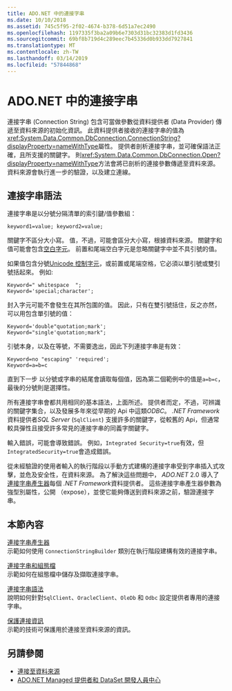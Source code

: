 ```yaml
---
title: ADO.NET 中的連接字串
ms.date: 10/10/2018
ms.assetid: 745c5f95-2f02-4674-b378-6d51a7ec2490
ms.openlocfilehash: 1197335f3ba2a09b6e7303d31bc32383d1fd3436
ms.sourcegitcommit: 69bf8b719d4c289eec7b45336d0b933dd7927841
ms.translationtype: MT
ms.contentlocale: zh-TW
ms.lasthandoff: 03/14/2019
ms.locfileid: "57844868"
---
```

# <a name="connection-strings-in-adonet"></a>ADO.NET 中的連接字串

連接字串 (Connection String) 包含可當做參數從資料提供者 (Data Provider) 傳遞至資料來源的初始化資訊。 此資料提供者接收的連接字串的值為<xref:System.Data.Common.DbConnection.ConnectionString?displayProperty=nameWithType>屬性。 提供者剖析連接字串，並可確保語法正確，且所支援的關鍵字。 則<xref:System.Data.Common.DbConnection.Open?displayProperty=nameWithType>方法會將已剖析的連接參數傳遞至資料來源。 資料來源會執行進一步的驗證，以及建立連線。

## <a name="connection-string-syntax"></a>連接字串語法

連接字串是以分號分隔清單的索引鍵/值參數組：

    keyword1=value; keyword2=value;

關鍵字不區分大小寫。 值，不過，可能會區分大小寫，根據資料來源。 關鍵字和值可能會包含[空白字元](https://en.wikipedia.org/wiki/Whitespace_character#Unicode)。 前置和尾端空白字元是忽略關鍵字中並不具引號的值。

如果值包含分號[Unicode 控制字元](https://en.wikipedia.org/wiki/Unicode_control_characters)，或前置或尾端空格，它必須以單引號或雙引號括起來。 例如: 

    Keyword=" whitespace  ";
    Keyword='special;character';

封入字元可能不會發生在其所包圍的值。 因此，只有在雙引號括住，反之亦然，可以用包含單引號的值：

    Keyword='double"quotation;mark';
    Keyword="single'quotation;mark";

引號本身，以及在等號，不需要逸出，因此下列連接字串是有效：

    Keyword=no "escaping" 'required';
    Keyword=a=b=c

直到下一步 以分號或字串的結尾會讀取每個值，因為第二個範例中的值是`a=b=c`，最後的分號則是選擇性。

所有連接字串會都共用相同的基本語法，上面所述。 提供者而定，不過，可辨識的關鍵字集合，以及發展多年來從早期的 Api 中這類*ODBC*。 *.NET Framework*資料提供者*SQL Server* (`SqlClient`) 支援許多的關鍵字，從較舊的 Api，但通常較具彈性且接受許多常見的連接字串的同義字關鍵字。

輸入錯誤，可能會導致錯誤。 例如，`Integrated Security=true`有效，但`IntegratedSecurity=true`會造成錯誤。

從未經驗證的使用者輸入的執行階段以手動方式建構的連接字串受到字串插入式攻擊，並危及安全性，在資料來源。 為了解決這些問題中， *ADO.NET* 2.0 導入了[連接字串產生器](../../../../docs/framework/data/adonet/connection-string-builders.md)每個 *.NET Framework*資料提供者。 這些連接字串產生器參數為強型別屬性，公開 （expose），並使它能夠傳送到資料來源之前，驗證連接字串。

## <a name="in-this-section"></a>本節內容

[連接字串產生器](../../../../docs/framework/data/adonet/connection-string-builders.md)\
示範如何使用 `ConnectionStringBuilder` 類別在執行階段建構有效的連接字串。

[連接字串和組態檔](../../../../docs/framework/data/adonet/connection-strings-and-configuration-files.md)\
示範如何在組態檔中儲存及擷取連接字串。

[連接字串語法](../../../../docs/framework/data/adonet/connection-string-syntax.md)\
說明如何針對`SqlClient`、`OracleClient`、`OleDb` 和 `Odbc` 設定提供者專用的連接字串。

[保護連接資訊](../../../../docs/framework/data/adonet/protecting-connection-information.md)\
示範的技術可保護用於連接至資料來源的資訊。

## <a name="see-also"></a>另請參閱

- [連接至資料來源](/cpp/data/odbc/connecting-to-a-data-source)
- [ADO.NET Managed 提供者和 DataSet 開發人員中心](https://go.microsoft.com/fwlink/?LinkId=217917)
